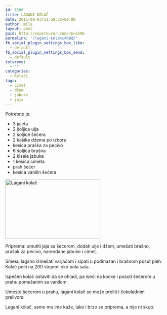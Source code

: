 ```yaml
---
id: 1596
title: LAGANI KOLAČ
date: 2011-08-03T11:59:32+00:00
author: mila
layout: post
guid: http://superkuvar.com/?p=1596
permalink: '/lagani-kola%c4%8d/'
fb_social_plugin_settings_box_like:
  - default
fb_social_plugin_settings_box_send:
  - default
totvreme:
  - ""
categories:
  - Kolači
tags:
  - cimet
  - džem
  - jabuke
  - jaja
---
```

Potrebno je:

  * 3 jajeta
  * 2 šoljice ulja
  * 2 šoljice šećera
  * 2 kašike džema po izboru
  * kesica praška za pecivo
  * 6 šoljica brašna
  * 2 kisele jabuke
  * 1 kesica cimeta
  * prah šećer
  * kesica vanilin šećera

<img class="alignnone size-medium wp-image-5268" src="//superkuvar.com/wp-content/uploads/2011/08/Lagani-kolač-e1360945924342-300x188.jpg" alt="Lagani kolač" width="300" height="188" /> 

Priprema: umutiti jaja sa šećerom, dodati ulje i džem, umešati brašno, prašak za pecivo, narendane jabuke i cimet.

Smesu lagano izmešati varjačom i sipati u podmazan i brašnom posut pleh. Kolač peći na 200 stepeni oko pola sata.

Ispečen kolač ostaviti da se ohladi, pa iseći na kocke i posuti šećerom u prahu pomešanim sa vanilom.

Umesto šećerom u prahu, lagani kolač se može preliti i čokoladnim prelivom.

Lagani kolač, samo mu ime kaže, lako i brzo se priprema, a nije ni skup.